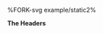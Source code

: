 
%FORK-svg example/static2%
</td></tr>
<tr>
  <td colspan="2" align="center">
    <strong>The Headers</strong>
  </td>
</tr>
<tr>
<td colspan="2">
